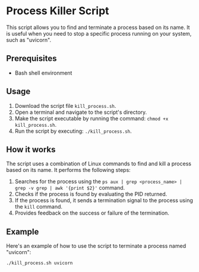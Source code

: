 # Process Killer Script

This script allows you to find and terminate a process based on its name. It is useful when you need to stop a specific process running on your system, such as "uvicorn".

## Prerequisites

- Bash shell environment

## Usage

1. Download the script file `kill_process.sh`.
2. Open a terminal and navigate to the script's directory.
3. Make the script executable by running the command: `chmod +x kill_process.sh`.
4. Run the script by executing: `./kill_process.sh`.

## How it works

The script uses a combination of Linux commands to find and kill a process based on its name. It performs the following steps:

1. Searches for the process using the `ps aux | grep <process_name> | grep -v grep | awk '{print $2}'` command.
2. Checks if the process is found by evaluating the PID returned.
3. If the process is found, it sends a termination signal to the process using the `kill` command.
4. Provides feedback on the success or failure of the termination.

## Example

Here's an example of how to use the script to terminate a process named "uvicorn":

```bash
./kill_process.sh uvicorn
